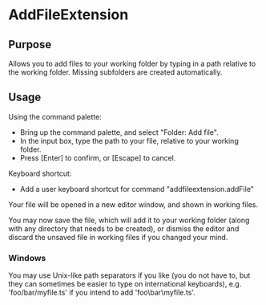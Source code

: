 # AddFileExtension
## Purpose
Allows you to add files to your working folder by typing in a path relative to the working folder.
Missing subfolders are created automatically.
## Usage

Using the command palette:

* Bring up the command palette, and select "Folder: Add file".
* In the input box, type the path to your file, relative to your working folder.
* Press [Enter] to confirm, or [Escape] to cancel.

Keyboard shortcut:

* Add a user keyboard shortcut for command "addfileextension.addFile"

Your file will be opened in a new editor window, and shown in working files.

You may now save the file, which will add it to your working folder (along with any directory that needs to be created), or dismiss the editor and discard the unsaved file in working files if you changed your mind.

### Windows

You may use Unix-like path separators if you like (you do not have to, but they can sometimes be easier to type on international keyboards), e.g. 'foo/bar/myfile.ts' if you intend to add 'foo\bar\myfile.ts'.
